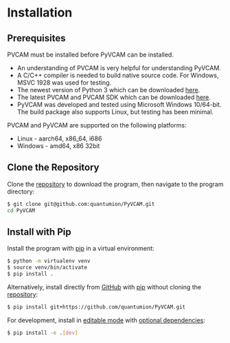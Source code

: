 # Installation

## Prerequisites

PVCAM must be installed before PyVCAM can be installed.

* An understanding of PVCAM is very helpful for understanding PyVCAM.
* A C/C++ compiler is needed to build native source code. For Windows, MSVC 1928 was used for testing.
* The newest version of Python 3 which can be downloaded [here](https://www.python.org/downloads/).
* The latest PVCAM and PVCAM SDK which can be downloaded [here](https://www.photometrics.com/support/software/#software).
* PyVCAM was developed and tested using Microsoft Windows 10/64-bit. The build package also supports Linux, but testing has been minimal.

PVCAM and PyVCAM are supported on the following platforms:

* Linux - aarch64, x86_64, i686
* Windows - amd64, x86 32bit

## Clone the Repository
Clone the [repository](docs/setup/installation.md) to download the program, then navigate to the program directory:
```sh
$ git clone git@github.com:quantumion/PyVCAM.git
cd PyVCAM
```

<!-- ## Build and Run with Docker
Run the program in a [Docker container](https://www.docker.com/resources/what-container/) using [Docker Compose](https://docs.docker.com/compose/):
```sh
$ docker compose build && docker compose up -d
```

The container will build then run in the background.
The container has been tested on the [Ubuntu Linux x86_64](https://ubuntu.com/download/desktop) platform. -->

## Install with Pip
Install the program with [pip](https://pip.pypa.io/en/stable/index.html) in a virtual environment:
```sh
$ python -m virtualenv venv
$ source venv/bin/activate
$ pip install .
```

Alternatively, install directly from [GitHub](https://github.com/) with [pip](https://pip.pypa.io/en/stable/index.html) without cloning the [repository](https://github.com/quantumion/lumibird_falcon_controller):
```sh
$ pip install git+https://github.com/quantumion/PyVCAM.git
```

For development, install in [editable mode](https://setuptools.pypa.io/en/latest/userguide/development_mode.html) with [optional dependencies](https://setuptools.pypa.io/en/latest/userguide/dependency_management.html#optional-dependencies):
```sh
$ pip install -e .[dev]
```
